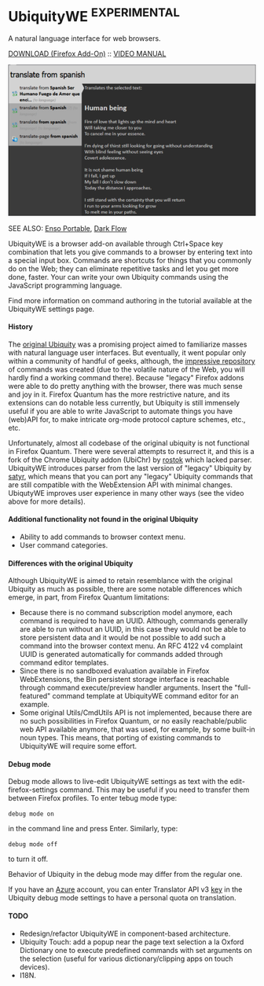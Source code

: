 # UbiquityWE <sup>EXPERIMENTAL</sup>

A natural language interface for web browsers.

[DOWNLOAD (Firefox Add-On)](https://github.com/GChristensen/ubichr/releases/download/v0.2.2.1/ubiquity_webeextension.xpi) :: [VIDEO MANUAL](https://youtu.be/V5LfGqmeMmw)

![screen](screen.png?raw=true)

SEE ALSO: [Enso Portable](https://github.com/GChristensen/enso-portable#readme), [Dark Flow](https://github.com/GChristensen/dark-flow#readme)

UbiquityWE is a browser add-on available through Ctrl+Space key combination
that lets you give commands to a browser by entering text into a special input box.
Commands are shortcuts for things that you commonly do on the Web; they can eliminate
repetitive tasks and let you get more done, faster.
Your can write your own Ubiquity commands using the JavaScript programming language.

Find more information on command authoring in the tutorial available at the UbiquityWE 
settings page.

#### History

The [original Ubiquity](https://wiki.mozilla.org/Labs/Ubiquity) was a promising project aimed to familiarize masses with 
natural language user interfaces. But eventually, it went popular 
only within a community of handful of geeks, although, the [impressive repository](https://wiki.mozilla.org/Labs/Ubiquity/Commands_In_The_Wild) 
of commands was created (due to the volatile nature of the Web, you will hardly find a working
command there). Because "legacy" Firefox addons were able to do pretty 
anything with the browser, there was much sense and joy in it. 
Firefox Quantum has the more restrictive nature, and its extensions can do notable less currently,
but Ubiquity is still immensely useful if you are able to write JavaScript to automate
things you have (web)API for, to make intricate org-mode protocol capture schemes, etc., etc.     
 

Unfortunately, almost all codebase of the original ubiquity is not functional in 
Firefox Quantum. There were several attempts to resurrect it, and this is a fork of 
the Chrome Ubiquity addon (UbiChr) by [rostok](https://github.com/rostok/ubichr) 
which lacked parser. UbiquityWE introduces parser from the last version 
of "legacy" Ubiquity by [satyr](https://bitbucket.org/satyr/ubiquity), which means
that you can port any "legacy" Ubiquity commands that are still compatible with
the WebExtension API with minimal changes. UbiqutyWE improves user experience in many 
other ways (see the video above for more details).
 
#### Additional functionality not found in the original Ubiquity

* Ability to add commands to browser context menu.
* User command categories.

#### Differences with the original Ubiquity

Although UbiquityWE is aimed to retain resemblance with the original Ubiquity as much as possible,
there are some notable differences which emerge, in part, from Firefox Quantum limitations:

* Because there is no command subscription model anymore, each command is required to
 have an UUID. Although, commands generally are able to run without an UUID, in this case they
 would not be able to store persistent data and it would be not possible to add such a command 
 into the browser context menu. An RFC 4122 v4 complaint UUID is generated automatically for commands
 added through command editor templates.
* Since there is no sandboxed evaluation available in Firefox WebExtensions, the
Bin persistent storage interface is reachable through command execute/preview handler arguments.
Insert the "full-featured" command template at UbiquityWE command editor for an example.
* Some original Utils/CmdUtils API is not implemented, because there are no such possibilities
in Firefox Quantum, or no easily reachable/public web API available anymore, 
that was used, for example, by some built-in noun types. 
This means, that porting of existing commands to UbiquityWE will require some effort.


#### Debug mode

Debug mode allows to live-edit UbiquityWE settings as text with the edit-firefox-settings command. 
This may be useful if you need to transfer them between Firefox profiles. 
To enter tebug mode type:

`debug mode on` 

in the command line and press Enter. Similarly, type:

`debug mode off`

to turn it off.


Behavior of Ubiquity in the debug mode may differ from the regular one.

If you have an [Azure](http://azure.com) account, you can enter Translator API v3 
[key](https://www.microsoft.com/en-us/translator/business/trial/) in the Ubiquity 
debug mode settings to have a personal quota on translation.

#### TODO

* Redesign/refactor UbiquityWE in component-based architecture.
* Ubiquity Touch: add a popup near the page text selection a la Oxford Dictionary one to execute predefined 
commands with set arguments on the selection (useful for various dictionary/clipping apps 
on touch devices).
* I18N.